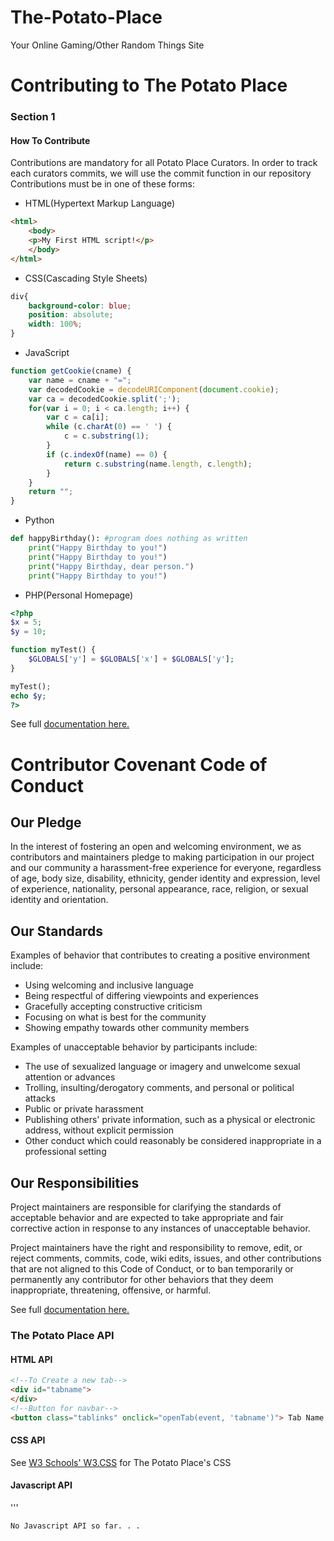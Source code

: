 # The-Potato-Place
Your Online Gaming/Other Random Things Site

# Contributing to The Potato Place

### Section 1
#### How To Contribute
Contributions are mandatory for all Potato Place Curators. In order to track each curators commits, we will use the commit function in our repository
Contributions must be in one of these forms:
* HTML(Hypertext Markup Language)
```html
<html>
    <body>
    <p>My First HTML script!</p>
    </body>
</html>
```
* CSS(Cascading Style Sheets)
```css
div{
    background-color: blue;
    position: absolute;
    width: 100%;
}
```
* JavaScript
```javascript
function getCookie(cname) {
    var name = cname + "=";
    var decodedCookie = decodeURIComponent(document.cookie);
    var ca = decodedCookie.split(';');
    for(var i = 0; i < ca.length; i++) {
        var c = ca[i];
        while (c.charAt(0) == ' ') {
            c = c.substring(1);
        }
        if (c.indexOf(name) == 0) {
            return c.substring(name.length, c.length);
        }
    }
    return "";
}
```
* Python
```python
def happyBirthday(): #program does nothing as written
    print("Happy Birthday to you!")
    print("Happy Birthday to you!")
    print("Happy Birthday, dear person.")
    print("Happy Birthday to you!")
```

* PHP(Personal Homepage)
```php
<?php
$x = 5;
$y = 10;

function myTest() {
    $GLOBALS['y'] = $GLOBALS['x'] + $GLOBALS['y'];
} 

myTest();
echo $y;
?>
```
See full [documentation here.](https://github.com/biancanev/The-Potato-Place/blob/master/markups/CONTRIBUTING.md)
# Contributor Covenant Code of Conduct

## Our Pledge

In the interest of fostering an open and welcoming environment, we as contributors and maintainers pledge to making participation in our project and our community a harassment-free experience for everyone, regardless of age, body size, disability, ethnicity, gender identity and expression, level of experience, nationality, personal appearance, race, religion, or sexual identity and orientation.

## Our Standards

Examples of behavior that contributes to creating a positive environment include:

* Using welcoming and inclusive language
* Being respectful of differing viewpoints and experiences
* Gracefully accepting constructive criticism
* Focusing on what is best for the community
* Showing empathy towards other community members

Examples of unacceptable behavior by participants include:

* The use of sexualized language or imagery and unwelcome sexual attention or advances
* Trolling, insulting/derogatory comments, and personal or political attacks
* Public or private harassment
* Publishing others' private information, such as a physical or electronic address, without explicit permission
* Other conduct which could reasonably be considered inappropriate in a professional setting

## Our Responsibilities

Project maintainers are responsible for clarifying the standards of acceptable behavior and are expected to take appropriate and fair corrective action in response to any instances of unacceptable behavior.

Project maintainers have the right and responsibility to remove, edit, or reject comments, commits, code, wiki edits, issues, and other contributions that are not aligned to this Code of Conduct, or to ban temporarily or permanently any contributor for other behaviors that they deem inappropriate, threatening, offensive, or harmful.

See full [documentation here.](https://github.com/biancanev/The-Potato-Place/blob/master/markups/CODE_OF_CONDUCT.md)

### The Potato Place API

#### HTML API

```html
<!--To Create a new tab-->
<div id="tabname">
</div>
<!--Button for navbar-->
<button class="tablinks" onclick="openTab(event, 'tabname')"> Tab Name </button>
```

#### CSS API
See [W3 Schools' W3.CSS](https://www.w3schools.com/w3css/) for The Potato Place's CSS

#### Javascript API

'''


```
No Javascript API so far. . .
```
